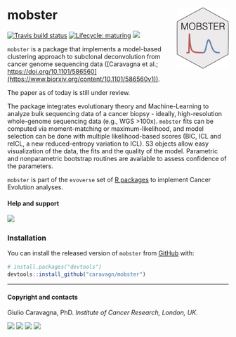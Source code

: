 
# mobster <a href='https://caravagn.github.io/mobster'><img src='man/figures/logo.png' align="right" height="139" /></a>

<!-- badges: start -->

[![Travis build
status](https://travis-ci.org/caravagn/mobster.svg?branch=master)](https://travis-ci.org/caravagn/mobster)
[![Lifecycle:
maturing](https://img.shields.io/badge/lifecycle-maturing-blue.svg)](https://www.tidyverse.org/lifecycle/#maturing)
[![](https://img.shields.io/badge/Part%20of-evoverse-blue.svg)](https://caravagn.github.io/evoverse)
<!-- badges: end -->

`mobster` is a package that implements a model-based clustering approach
to subclonal deconvolution from cancer genome sequencing data
([Caravagna et al.;
https://doi.org/10.1101/586560](https://www.biorxiv.org/content/10.1101/586560v1)).

The paper as of today is still under review.

The package integrates evolutionary theory and Machine-Learning to
analyze bulk sequencing data of a cancer biopsy - ideally,
high-resolution whole-genome sequencing data (e.g., WGS \>100x).
`mobster` fits can be computed via moment-matching or
maximum-likelihood, and model selection can be done with multiple
likelihood-based scores (BIC, ICL and reICL, a new reduced-entropy
variation to ICL). S3 objects allow easy visualization of the data, the
fits and the quality of the model. Parametric and nonparametric
bootstrap routines are available to assess confidence of the parameters.

`mobster` is part of the `evoverse` set of [R
packages](https://caravagn.github.io/evoverse) to implement Cancer
Evolution
analyses.

#### Help and support

[![](https://img.shields.io/badge/GitHub%20Pages-https://caravagn.github.io/mobster/-steelblue.svg)](https://caravagn.github.io/mobster)

### Installation

You can install the released version of `mobster` from
[GitHub](https://github.com/) with:

``` r
# install.packages("devtools")
devtools::install_github("caravagn/mobster")
```

-----

#### Copyright and contacts

Giulio Caravagna, PhD. *Institute of Cancer Research, London,
UK*.

[![](https://img.shields.io/badge/Email-gcaravagn@gmail.com-informational.svg?style=social)](mailto:gcaravagn@gmail.com)
[![](https://img.shields.io/badge/caravagn-informational.svg?style=social&logo=GitHub)](https://github.com/caravagn)
[![](https://img.shields.io/badge/@gcaravagna-informational.svg?style=social&logo=Twitter)](https://twitter.com/gcaravagna)
[![](https://img.shields.io/badge/Personal-homepage-informational.svg?style=social&logo=Google)](https://sites.google.com/site/giuliocaravagna/)
